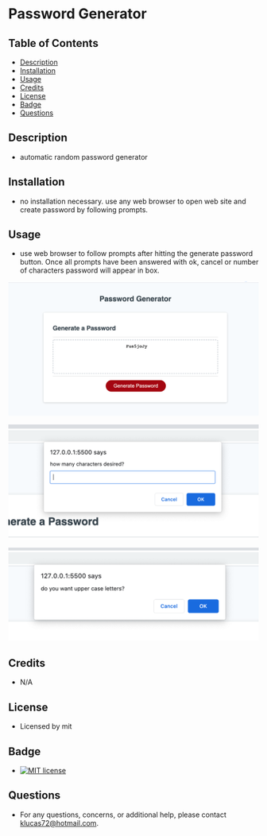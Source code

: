 # Password Generator
    
## Table of Contents
* [Description](#description) 
* [Installation](#installation)
* [Usage](#usage)
* [Credits](#credits)
* [License](#license)
* [Badge](#badge)
* [Questions](#questions)
    
## Description
* automatic random password generator
    
## Installation
* no installation necessary.  use any web browser to open web site and create password by following prompts.
    
## Usage
* use web browser to follow prompts after hitting the generate password button.  Once all prompts have been answered with ok, cancel or number of characters password will appear in box.

![screen capture of generated random password](./generated_password.png "generated password screen capture")

![example of alert prompts on screen to decide what characters to use in password](./question_1.png "alert prompt for character chosen")

![second example of alert prompts on screen for characters chosen in password](./question_2.png "alert prompt for another character chosen")
    
## Credits
* N/A
    
## License
* Licensed by mit
    
## Badge
* [![MIT license](https://img.shields.io/badge/License-MIT-blue.svg)](https://lbesson.mit-license.org/)
    
## Questions
* For any questions, concerns, or additional help, please contact klucas72@hotmail.com.